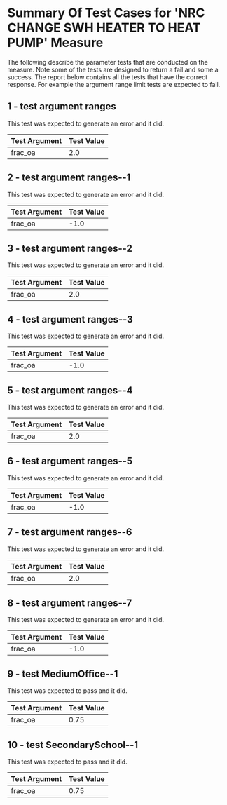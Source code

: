 # Summary Of Test Cases for 'NRC CHANGE SWH HEATER TO HEAT PUMP' Measure
 
The following describe the parameter tests that are conducted on the measure. Note some of the 
tests are designed to return a fail and some a success. The report below contains all the tests that 
have the correct response. For example the argument range limit tests are expected to fail. 
 
## 1 - test argument ranges
 
This test was expected to generate an error and it did.
 
| Test Argument | Test Value |
| ------------- | ---------- |
| frac_oa |2.0 |
 
## 2 - test argument ranges--1
 
This test was expected to generate an error and it did.
 
| Test Argument | Test Value |
| ------------- | ---------- |
| frac_oa |-1.0 |
 
## 3 - test argument ranges--2
 
This test was expected to generate an error and it did.
 
| Test Argument | Test Value |
| ------------- | ---------- |
| frac_oa |2.0 |
 
## 4 - test argument ranges--3
 
This test was expected to generate an error and it did.
 
| Test Argument | Test Value |
| ------------- | ---------- |
| frac_oa |-1.0 |
 
## 5 - test argument ranges--4
 
This test was expected to generate an error and it did.
 
| Test Argument | Test Value |
| ------------- | ---------- |
| frac_oa |2.0 |
 
## 6 - test argument ranges--5
 
This test was expected to generate an error and it did.
 
| Test Argument | Test Value |
| ------------- | ---------- |
| frac_oa |-1.0 |
 
## 7 - test argument ranges--6
 
This test was expected to generate an error and it did.
 
| Test Argument | Test Value |
| ------------- | ---------- |
| frac_oa |2.0 |
 
## 8 - test argument ranges--7
 
This test was expected to generate an error and it did.
 
| Test Argument | Test Value |
| ------------- | ---------- |
| frac_oa |-1.0 |
 
## 9 - test MediumOffice--1
 
This test was expected to pass and it did.
 
| Test Argument | Test Value |
| ------------- | ---------- |
| frac_oa |0.75 |
 
## 10 - test SecondarySchool--1
 
This test was expected to pass and it did.
 
| Test Argument | Test Value |
| ------------- | ---------- |
| frac_oa |0.75 |
 
